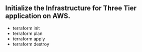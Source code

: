 ## Initialize the Infrastructure for Three Tier application on AWS.

- terraform init
- terraform plan
- terraform apply
- terraform destroy



